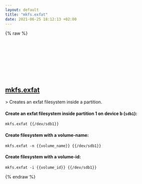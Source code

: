 ```yaml
---
layout: default
title: "mkfs.exfat"
date: 2021-06-25 18:12:13 +02:00
---
```

{% raw %}
<h2 id="mkfs.exfat">
  <a href="/en/linux/mkfs.exfat.html">mkfs.exfat</a> <a href="#mkfs.exfat"><svg class="icon">
    <use href="/assets/images/unicode_sprite.svg#link" />
  </svg></a>
</h2>
> Creates an exfat filesystem inside a partition.

#### Create an exfat filesystem inside partition 1 on device b (`sdb1`):
```shell
mkfs.exfat {{/dev/sdb1}}
```
#### Create filesystem with a volume-name:
```shell
mkfs.exfat -n {{volume_name}} {{/dev/sdb1}}
```
#### Create filesystem with a volume-id:
```shell
mkfs.exfat -i {{volume_id}} {{/dev/sdb1}}
```
{% endraw %}
